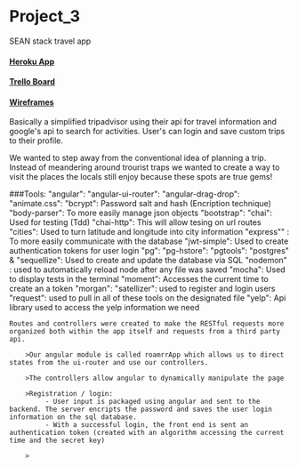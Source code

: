 # Project_3
SEAN stack travel app

#### [Heroku App](https://protected-hamlet-38916.herokuapp.com/)
#### [Trello Board](https://trello.com/b/g2CM30fa/project-3-travel)
#### [Wireframes](https://raw.githubusercontent.com/git-clay/Project_3/master/Wireframes/wireframes.png)

Basically a simplified tripadvisor using their api for travel information and google's api to search for activities.
User's can login and save custom trips to their profile. 

We wanted to step away from the conventional idea of planning a trip. Instead of meandering around trourist traps we wanted to create a way to visit the places the locals still enjoy because these spots are true gems! 

###Tools:
    "angular":
    "angular-ui-router":
    "angular-drag-drop": 
    "animate.css": 
    "bcrypt": Password salt and hash (Encription technique)
    "body-parser": To more easily manage json objects
    "bootstrap": 
    "chai": Used for testing (Tdd)
    "chai-http": This will allow tesing on url routes
    "cities": Used to turn latitude and longitude into city information
    "express"" : To more easily communicate with the database
    "jwt-simple": Used to create authentication tokens for user login
    "pg": 
    "pg-hstore": 
    "pgtools": 
    "postgres" & "sequellize": Used to create and update the database via SQL
    "nodemon" : used to automatically reload node after any file was saved
    "mocha": Used to display tests in the terminal
    "moment": Accesses the current time to create an a token
    "morgan":
    "satellizer": used to register and login users
    "request": used to pull in all of these tools on the designated file
    "yelp": Api library used to access the yelp information we need





    Routes and controllers were created to make the RESTful requests more organized both within the app itself and requests from a third party api.

        >Our angular module is called roamrrApp which allows us to direct states from the ui-router and use our controllers.
        
        >The controllers allow angular to dynamically manipulate the page

        >Registration / login:
             - User input is packaged using angular and sent to the backend. The server encripts the password and saves the user login information on the sql database.
             - With a successful login, the front end is sent an authentication token (created with an algorithm accessing the current time and the secret key)

        >

